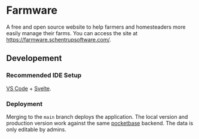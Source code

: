 # Farmware

A free and open source website to help farmers and homesteaders more easily manage their farms. You can access the site at https://farmware.schentrupsoftware.com/.

## Developement

### Recommended IDE Setup

[VS Code](https://code.visualstudio.com/) + [Svelte](https://marketplace.visualstudio.com/items?itemName=svelte.svelte-vscode).

### Deployment

Merging to the `main` branch deploys the application. The local version and production version work against the same [pocketbase](https://pocketbase.io/) backend. The data is only editable by admins.

